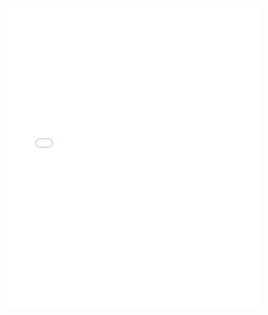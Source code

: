 <iframe src="/medium.html" frameborder="0" width = "100%" height = "600px" scrolling="no"></iframe>
